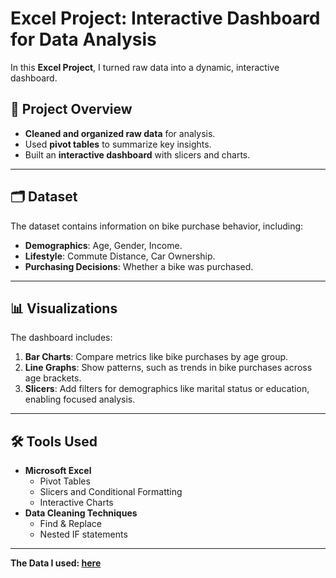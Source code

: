 # Excel Project: Interactive Dashboard for Data Analysis

In this **Excel Project**, I turned raw data into a dynamic, interactive dashboard.

## 📌 Project Overview

- **Cleaned and organized raw data** for analysis.
- Used **pivot tables** to summarize key insights.
- Built an **interactive dashboard** with slicers and charts.

---

## 🗂 Dataset

The dataset contains information on bike purchase behavior, including:
- **Demographics**: Age, Gender, Income.
- **Lifestyle**: Commute Distance, Car Ownership.
- **Purchasing Decisions**: Whether a bike was purchased.

---

## 📊 Visualizations

The dashboard includes:
1. **Bar Charts**: Compare metrics like bike purchases by age group.
2. **Line Graphs**: Show patterns, such as trends in bike purchases across age brackets.
3. **Slicers**: Add filters for demographics like marital status or education, enabling focused analysis.

---

## 🛠 Tools Used

- **Microsoft Excel**
  - Pivot Tables
  - Slicers and Conditional Formatting
  - Interactive Charts
- **Data Cleaning Techniques**
  - Find & Replace
  - Nested IF statements

---
**The Data I used: [here](https://github.com/AlexTheAnalyst/Excel-Tutorial/blob/main/Excel%20Project%20Dataset.xlsx)**

